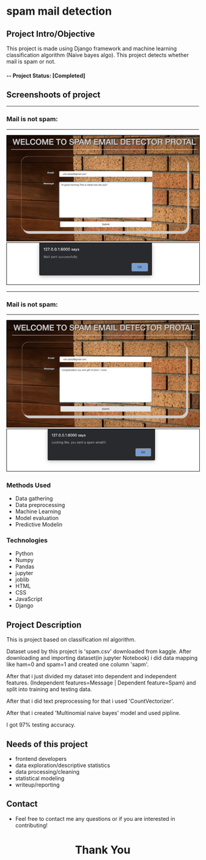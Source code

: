 # spam mail detection 

## Project Intro/Objective
This project is made using Django framework and machine learning classification algorithm (Naive bayes algo). This project detects whether mail is spam or not.

#### -- Project Status: [Completed]

## Screenshoots of project
---
### Mail is not spam:
--------------------
<p align="center">
<img src="img7.png" style="border: 1px solid black" />
<img src="img6.png" style="border: 1px solid black" />
</p>


***
### Mail is not spam:
--------------------
<p align="center">
<img src="img8.png" style="border: 1px solid black" />
<img src="img5.png" style="border: 1px solid black" />
</p>


### Methods Used
* Data gathering
* Data preprocessing
* Machine Learning
* Model evaluation
* Predictive Modelin

### Technologies
* Python
* Numpy 
* Pandas
* jupyter
* joblib
* HTML
* CSS
* JavaScript
* Django

## Project Description
This is project based on classification ml algorithm. 

Dataset used by this project is 'spam.csv' downloaded from kaggle. After downloading and importing dataset(in jupyter Notebook) i did data mapping like ham=0 and spam=1 and created one column 'sapm'.

After that i just divided my dataset into dependent and independent features. (Independent features=Message | Dependent feature=Spam) and split into training and testing data.

After that i did text preprocessing for that i used 'CountVectorizer'.

After that i created 'Multinomial naive bayes' model and used pipline.

I got 97% testing accuracy.

## Needs of this project

- frontend developers
- data exploration/descriptive statistics
- data processing/cleaning
- statistical modeling
- writeup/reporting

## Contact
* Feel free to contact me any questions or if you are interested in contributing!


<h1 align=center>Thank You</h1>


